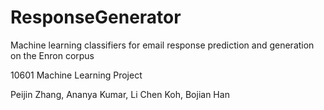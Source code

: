 # ResponseGenerator
Machine learning classifiers for email response prediction and generation on the Enron corpus

10601 Machine Learning Project

Peijin Zhang, Ananya Kumar, Li Chen Koh, Bojian Han
